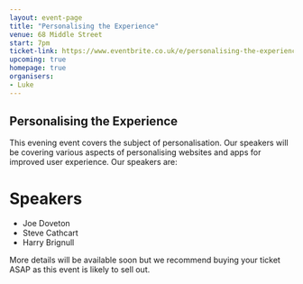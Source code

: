 ```yaml
---
layout: event-page  
title: "Personalising the Experience"
venue: 68 Middle Street
start: 7pm
ticket-link: https://www.eventbrite.co.uk/e/personalising-the-experience-tickets-21256301169?ref=estw
upcoming: true
homepage: true
organisers:
- Luke
---
```


## Personalising the Experience

This evening event covers the subject of personalisation. Our speakers will be covering various aspects of personalising websites and apps for improved user experience. Our speakers are:

# Speakers
* Joe Doveton
* Steve Cathcart
* Harry Brignull

More details will be available soon but we recommend buying your ticket ASAP as this event is likely to sell out.

